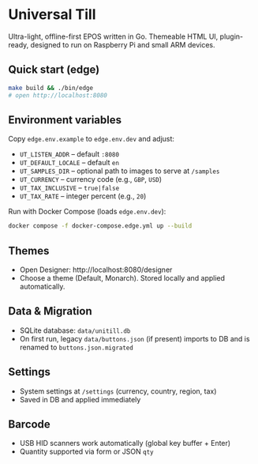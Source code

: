 # Universal Till

Ultra-light, offline-first EPOS written in Go. Themeable HTML UI, plugin-ready, designed to run on Raspberry Pi and small ARM devices.

## Quick start (edge)

```bash
make build && ./bin/edge
# open http://localhost:8080
```

## Environment variables
Copy `edge.env.example` to `edge.env.dev` and adjust:

- `UT_LISTEN_ADDR` – default `:8080`
- `UT_DEFAULT_LOCALE` – default `en`
- `UT_SAMPLES_DIR` – optional path to images to serve at `/samples`
- `UT_CURRENCY` – currency code (e.g., `GBP`, `USD`)
- `UT_TAX_INCLUSIVE` – `true|false`
- `UT_TAX_RATE` – integer percent (e.g., `20`)

Run with Docker Compose (loads `edge.env.dev`):

```bash
docker compose -f docker-compose.edge.yml up --build
```

## Themes
- Open Designer: http://localhost:8080/designer
- Choose a theme (Default, Monarch). Stored locally and applied automatically.

## Data & Migration
- SQLite database: `data/unitill.db`
- On first run, legacy `data/buttons.json` (if present) imports to DB and is renamed to `buttons.json.migrated`

## Settings
- System settings at `/settings` (currency, country, region, tax)
- Saved in DB and applied immediately

## Barcode
- USB HID scanners work automatically (global key buffer + Enter)
- Quantity supported via form or JSON `qty`

